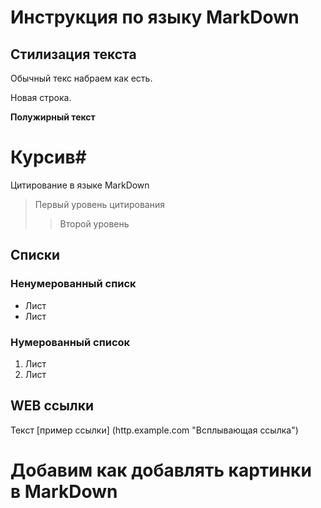 # Инструкция по языку MarkDown

## Стилизация текста

Обычный текс набраем как есть.

Новая строка.

**Полужирный текст**

# Курсив#

Цитирование в языке MarkDown
> Первый уровень цитирования
>> Второй уровень

## Списки
### Ненумерованный списк
* Лист 
* Лист

### Нумерованный список
1. Лист 
2. Лист

## WEB ссылки
Текст [пример ссылки] (http.example.com "Всплывающая ссылка")

# Добавим как добавлять картинки в MarkDown
